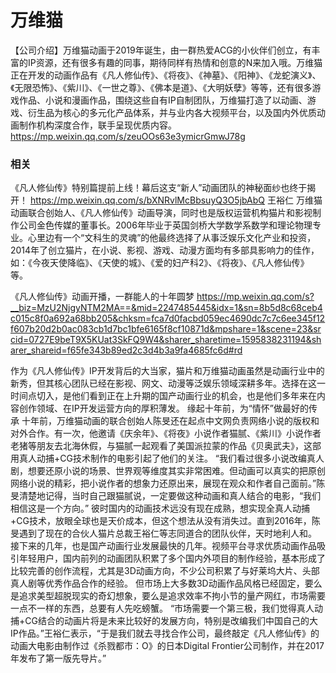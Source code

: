 # 万维猫



【公司介绍】万维猫动画于2019年诞生，由一群热爱ACG的小伙伴们创立，有丰富的IP资源，还有很多有趣的同事，期待同样有热情和创意的N来加入哦。万维猫正在开发的动画作品有《凡人修仙传》、《将夜》、《神墓》、《阳神》、《龙蛇演义》、《无限恐怖》、《紫川》、《一世之尊》、《佛本是道》、《大明妖孽》等等，还有很多游戏作品、小说和漫画作品，围绕这些自有IP自制团队，万维猫打造了以动画、游戏、衍生品为核心的多元化产品体系，并与业内各大视频平台，以及国内外优质动画制作机构深度合作，联手呈现优质内容。
https://mp.weixin.qq.com/s/zeuOOs63e3ymicrGmwJ78g






### 相关

 《凡人修仙传》特别篇提前上线！幕后这支“新人”动画团队的神秘面纱也终于揭开！ 
https://mp.weixin.qq.com/s/bXNRvlMcBbsuyQ3O5jbAbQ
王裕仁 
万维猫动画联合创始人、《凡人修仙传》动画导演，同时也是版权运营机构猫片和影视制作公司金色传媒的董事长。2006年毕业于英国剑桥大学数学系数学和理论物理专业。心里边有一个“文科生的灵魂”的他最终选择了从事泛娱乐文化产业和投资，2014年了创立猫片，在小说、影视、游戏、动漫方面均有多部具影响力的佳作，如：《今夜天使降临》、《天使的城》、《爱的妇产科2》、《将夜》、《凡人修仙传》等。

 《凡人修仙传》动画开播，一群能人的十年圆梦
https://mp.weixin.qq.com/s?__biz=MzU2NjgyNTM2MA==&mid=2247485445&idx=1&sn=8b5d8c68ceb4c015c8f0a692a68bb205&chksm=fca7d0facbd059ec4690dc7c7c6ee345f12f607b20d2b0ac083cb1d7bc1bfe6165f8cf10871d&mpshare=1&scene=23&srcid=0727E9beT9X5KUat3SkFQ9W4&sharer_sharetime=1595838231194&sharer_shareid=f65fe343b89ed2c3d4b3a9fa4685fc6d#rd

作为《凡人修仙传》IP开发背后的大当家，猫片和万维猫动画虽然是动画行业中的新秀，但其核心团队已经在影视、网文、动漫等泛娱乐领域深耕多年。选择在这一时间点切入，是他们看到正在上升期的国产动画行业的机会，也是他们多年来在内容创作领域、在IP开发运营方向的厚积薄发。 
缘起十年前，为“情怀”做最好的传承 
十年前，万维猫动画的联合创始人陈旻还在起点中文网负责网络小说的版权和对外合作。有一次，他邀请《庆余年》、《将夜》小说作者猫腻、《紫川》小说作者老猪等朋友去北海休假，与猫腻一起观看了美国派拉蒙的作品《贝奥武夫》，这部用真人动捕+CG技术制作的电影引起了他们的关注。
“我们看过很多小说改编真人剧，想要还原小说的场景、世界观等维度其实非常困难。但动画可以真实的把原创网络小说的精彩，把小说作者的想象力还原出来，展现在观众和作者自己面前。”陈旻清楚地记得，当时自己跟猫腻说，一定要做这种动画和真人结合的电影，“我们相信这是一个方向。” 
彼时国内的动画技术远没有现在成熟，想实现全真人动捕+CG技术，放眼全球也是天价成本，但这个想法从没有消失过。直到2016年，陈旻遇到了现在的合伙人猫片总裁王裕仁等志同道合的团队伙伴，天时地利人和。 
接下来的几年，也是国产动画行业发展最快的几年。视频平台寻求优质动画作品吸引年轻用户，国内前列的动画团队积累了多个国内外项目的制作经验，基本形成了比较完善的创作流程，尤其是3D动画方向，不少公司积累了与好莱坞大片、头部真人剧等优秀作品合作的经验。 
但市场上大多数3D动画作品风格已经固定，要么是追求美型超脱现实的奇幻想象，要么是追求效率不拘小节的量产网红，市场需要一点不一样的东西，总要有人先吃螃蟹。 
“市场需要一个第三极，我们觉得真人动捕+CG结合的动画片将是未来比较好的发展方向，特别是改编我们中国自己的大IP作品。”王裕仁表示，“于是我们就去寻找合作公司，最终敲定《凡人修仙传》的动画大电影由制作过《杀戮都市：O》的日本Digital Frontier公司制作，并在2017年发布了第一版先导片。”